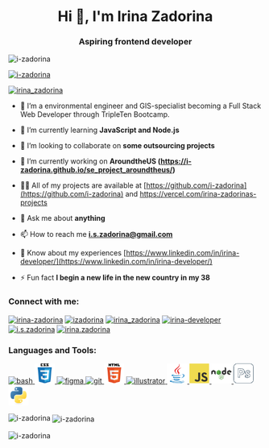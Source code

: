 <h1 align="center">Hi 👋, I'm Irina Zadorina</h1>
<h3 align="center">Aspiring frontend developer</h3>

<p align="left"> <img src="https://komarev.com/ghpvc/?username=i-zadorina&label=Profile%20views&color=0e75b6&style=flat" alt="i-zadorina" /> </p>

<p align="left"> <a href="https://github.com/ryo-ma/github-profile-trophy"><img src="https://github-profile-trophy.vercel.app/?username=i-zadorina" alt="i-zadorina" /></a> </p>

<p align="left"> <a href="https://twitter.com/irina_zadorina" target="blank"><img src="https://img.shields.io/twitter/follow/irina_zadorina?logo=twitter&style=for-the-badge" alt="irina_zadorina" /></a> </p>

- 🔭 I’m a environmental engineer and GIS-specialist becoming a Full Stack Web Developer through TripleTen Bootcamp.

- 🌱 I’m currently learning **JavaScript and Node.js**

- 👯 I’m looking to collaborate on **some outsourcing projects**

- 🤝 I’m currently working on **AroundtheUS (https://i-zadorina.github.io/se_project_aroundtheus/)**

- 👨‍💻 All of my projects are available at [https://github.com/i-zadorina](https://github.com/i-zadorina) and https://vercel.com/irina-zadorinas-projects

- 💬 Ask me about **anything**

- 📫 How to reach me **i.s.zadorina@gmail.com**

- 📄 Know about my experiences [https://www.linkedin.com/in/irina-developer/](https://www.linkedin.com/in/irina-developer/)

- ⚡ Fun fact **I begin a new life in the new country in my 38**

<h3 align="left">Connect with me:</h3>
<p align="left">
<a href="https://codepen.io/irina-zadorina" target="blank"><img align="center" src="https://raw.githubusercontent.com/rahuldkjain/github-profile-readme-generator/master/src/images/icons/Social/codepen.svg" alt="irina-zadorina" height="30" width="40" /></a>
<a href="https://dev.to/izadorina" target="blank"><img align="center" src="https://raw.githubusercontent.com/rahuldkjain/github-profile-readme-generator/master/src/images/icons/Social/devto.svg" alt="izadorina" height="30" width="40" /></a>
<a href="https://twitter.com/irina_zadorina" target="blank"><img align="center" src="https://raw.githubusercontent.com/rahuldkjain/github-profile-readme-generator/master/src/images/icons/Social/twitter.svg" alt="irina_zadorina" height="30" width="40" /></a>
<a href="https://linkedin.com/in/irina-developer" target="blank"><img align="center" src="https://raw.githubusercontent.com/rahuldkjain/github-profile-readme-generator/master/src/images/icons/Social/linked-in-alt.svg" alt="irina-developer" height="30" width="40" /></a>
<a href="https://instagram.com/i.s.zadorina" target="blank"><img align="center" src="https://raw.githubusercontent.com/rahuldkjain/github-profile-readme-generator/master/src/images/icons/Social/instagram.svg" alt="i.s.zadorina" height="30" width="40" /></a>
<a href="https://discord.gg/irina.zadorina" target="blank"><img align="center" src="https://raw.githubusercontent.com/rahuldkjain/github-profile-readme-generator/master/src/images/icons/Social/discord.svg" alt="irina.zadorina" height="30" width="40" /></a>
</p>

<h3 align="left">Languages and Tools:</h3>
<p align="left"> <a href="https://www.gnu.org/software/bash/" target="_blank" rel="noreferrer"> <img src="https://www.vectorlogo.zone/logos/gnu_bash/gnu_bash-icon.svg" alt="bash" width="40" height="40"/> </a> <a href="https://www.w3schools.com/css/" target="_blank" rel="noreferrer"> <img src="https://raw.githubusercontent.com/devicons/devicon/master/icons/css3/css3-original-wordmark.svg" alt="css3" width="40" height="40"/> </a> <a href="https://www.figma.com/" target="_blank" rel="noreferrer"> <img src="https://www.vectorlogo.zone/logos/figma/figma-icon.svg" alt="figma" width="40" height="40"/> </a> <a href="https://git-scm.com/" target="_blank" rel="noreferrer"> <img src="https://www.vectorlogo.zone/logos/git-scm/git-scm-icon.svg" alt="git" width="40" height="40"/> </a> <a href="https://www.w3.org/html/" target="_blank" rel="noreferrer"> <img src="https://raw.githubusercontent.com/devicons/devicon/master/icons/html5/html5-original-wordmark.svg" alt="html5" width="40" height="40"/> </a> <a href="https://www.adobe.com/in/products/illustrator.html" target="_blank" rel="noreferrer"> <img src="https://www.vectorlogo.zone/logos/adobe_illustrator/adobe_illustrator-icon.svg" alt="illustrator" width="40" height="40"/> </a> <a href="https://www.java.com" target="_blank" rel="noreferrer"> <img src="https://raw.githubusercontent.com/devicons/devicon/master/icons/java/java-original.svg" alt="java" width="40" height="40"/> </a> <a href="https://developer.mozilla.org/en-US/docs/Web/JavaScript" target="_blank" rel="noreferrer"> <img src="https://raw.githubusercontent.com/devicons/devicon/master/icons/javascript/javascript-original.svg" alt="javascript" width="40" height="40"/> </a> <a href="https://nodejs.org" target="_blank" rel="noreferrer"> <img src="https://raw.githubusercontent.com/devicons/devicon/master/icons/nodejs/nodejs-original-wordmark.svg" alt="nodejs" width="40" height="40"/> </a> <a href="https://www.photoshop.com/en" target="_blank" rel="noreferrer"> <img src="https://raw.githubusercontent.com/devicons/devicon/master/icons/photoshop/photoshop-line.svg" alt="photoshop" width="40" height="40"/> </a> <a href="https://www.python.org" target="_blank" rel="noreferrer"> <img src="https://raw.githubusercontent.com/devicons/devicon/master/icons/python/python-original.svg" alt="python" width="40" height="40"/> </a> </p>

<p><img align="left" src="https://github-readme-stats.vercel.app/api/top-langs?username=i-zadorina&show_icons=true&locale=en&layout=compact" alt="i-zadorina" /></p>

<p>&nbsp;<img align="center" src="https://github-readme-stats.vercel.app/api?username=i-zadorina&show_icons=true&locale=en" alt="i-zadorina" /></p>

<p><img align="center" src="https://github-readme-streak-stats.herokuapp.com/?user=i-zadorina&" alt="i-zadorina" /></p>


